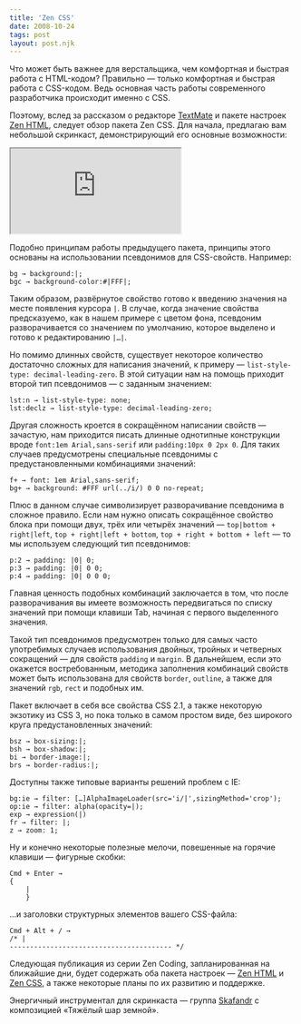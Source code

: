 ```yaml
---
title: 'Zen CSS'
date: 2008-10-24
tags: post
layout: post.njk
---
```


Что может быть важнее для верстальщика, чем комфортная и быстрая работа с HTML-кодом? Правильно — только комфортная и быстрая работа с CSS-кодом. Ведь основная часть работы современного разработчика происходит именно с CSS.

Поэтому, вслед за рассказом о редакторе [TextMate](http://macromates.com/) и пакете настроек [Zen HTML](/blog/zen-html/), следует обзор пакета Zen CSS. Для начала, предлагаю вам небольшой скринкаст, демонстрирующий его основные возможности:

<iframe src="https://player.vimeo.com/video/17588946?title=0&amp;byline=0&amp;portrait=0&amp;color=188418"></iframe>

Подобно принципам работы предыдущего пакета, принципы этого основаны на использовании псевдонимов для CSS-свойств. Например:

    bg → background:|;
    bgc → background-color:#|FFF|;

Таким образом, развёрнутое свойство готово к введению значения на месте появления курсора `|`. В случае, когда значение свойства предсказуемо, как в нашем примере с цветом фона, псевдоним разворачивается со значением по умолчанию, которое выделено и готово к редактированию `|…|`.

Но помимо длинных свойств, существует некоторое количество достаточно сложных для написания значений, к примеру — `list-style-type: decimal-leading-zero`. В этой ситуации нам на помощь приходит второй тип псевдонимов — с заданным значением:

    lst:n → list-style-type: none;
    lst:declz → list-style-type: decimal-leading-zero;

Другая сложность кроется в сокращённом написании свойств — зачастую, нам приходится писать длинные однотипные конструкции вроде `font:1em Arial,sans-serif` или `padding:10px 0 2px 0`. Для таких случаев предусмотрены специальные псевдонимы с предустановленными комбинациями значений:

    f+ → font: 1em Arial,sans-serif;
    bg+ → background: #FFF url(../i/) 0 0 no-repeat;

Плюс в данном случае символизирует разворачивание псевдонима в сложное правило. Если нам нужно описать сокращённое свойство блока при помощи двух, трёх или четырёх значений — `top|bottom + right|left`, `top + right|left + bottom`, `top + right + bottom + left` — то мы используем следующий тип псевдонимов:

    p:2 → padding: |0| 0;
    p:3 → padding: |0| 0 0;
    p:4 → padding: |0| 0 0 0;

Главная ценность подобных комбинаций заключается в том, что после разворачивания вы имеете возможность передвигаться по списку значений при помощи клавиши Tab, начиная с первого выделенного значения.

Такой тип псевдонимов предусмотрен только для самых часто употребимых случаев использования двойных, тройных и четверных сокращений — для свойств `padding` и `margin`. В дальнейшем, если это окажется востребованным, методика заполнения комбинаций свойств может быть использована для свойств `border`, `outline`, а также для значений `rgb`, `rect` и подобных им.

Пакет включает в себя все свойства CSS 2.1, а также некоторую экзотику из CSS 3, но пока только в самом простом виде, без широкого круга предустановленных значений:

    bsz → box-sizing:|;
    bsh → box-shadow:|;
    bi → border-image:|;
    brs → border-radius:|;

Доступны также типовые варианты решений проблем с IE:

    bg:ie → filter: […]AlphaImageLoader(src='i/|',sizingMethod='crop');
    op:ie → filter: alpha(opacity=|);
    exp → expression(|)
    fr → filter: |;
    z → zoom: 1;

Ну и конечно некоторые полезные мелочи, повешенные на горячие клавиши — фигурные скобки:

    Cmd + Enter →
    {
        |
        }

…и заголовки структурных элементов вашего CSS-файла:

    Cmd + Alt + / →
    /* |
    ---------------------------------------- */

Следующая публикация из серии Zen Coding, запланированная на ближайшие дни, будет содержать оба пакета настроек — [Zen HTML](/blog/zen-html/) и [Zen CSS](index.html), а также некоторые планы по их развитию и поддержке.

Энергичный инструментал для скринкаста — группа [Skafandr](http://www.lastfm.ru/music/Skafandr) с композицией «Тяжёлый шар земной».
